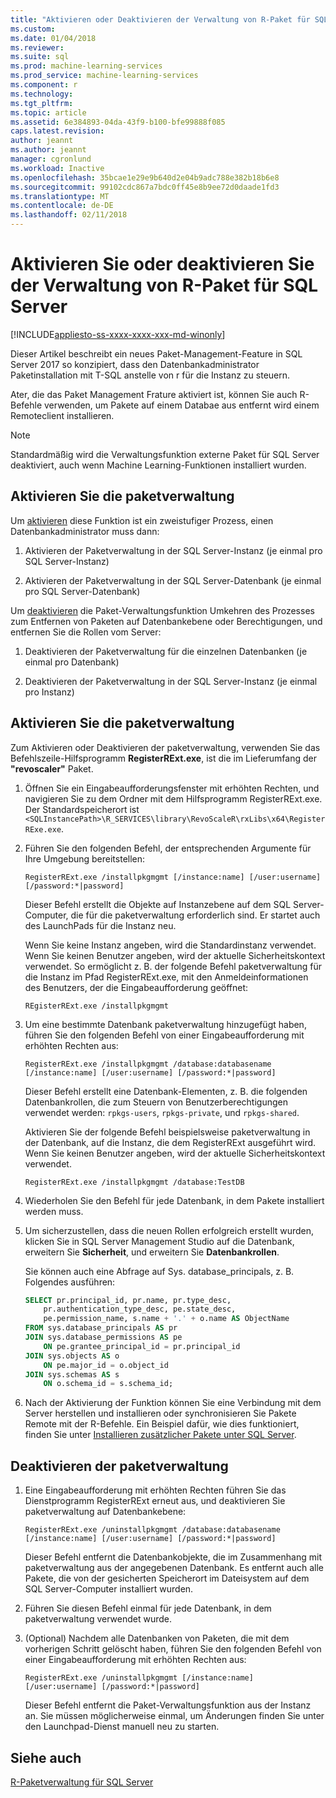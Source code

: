 ```yaml
---
title: "Aktivieren oder Deaktivieren der Verwaltung von R-Paket für SQL Server | Microsoft Docs"
ms.custom: 
ms.date: 01/04/2018
ms.reviewer: 
ms.suite: sql
ms.prod: machine-learning-services
ms.prod_service: machine-learning-services
ms.component: r
ms.technology: 
ms.tgt_pltfrm: 
ms.topic: article
ms.assetid: 6e384893-04da-43f9-b100-bfe99888f085
caps.latest.revision: 
author: jeannt
ms.author: jeannt
manager: cgronlund
ms.workload: Inactive
ms.openlocfilehash: 35bcae1e29e9b640d2e04b9adc788e382b18b6e8
ms.sourcegitcommit: 99102cdc867a7bdc0ff45e8b9ee72d0daade1fd3
ms.translationtype: MT
ms.contentlocale: de-DE
ms.lasthandoff: 02/11/2018
---
```

# <a name="enable-or-disable-r-package-management-for-sql-server"></a>Aktivieren Sie oder deaktivieren Sie der Verwaltung von R-Paket für SQL Server
[!INCLUDE[appliesto-ss-xxxx-xxxx-xxx-md-winonly](../../includes/appliesto-ss-xxxx-xxxx-xxx-md-winonly.md)]

Dieser Artikel beschreibt ein neues Paket-Management-Feature in SQL Server 2017 so konzipiert, dass den Datenbankadministrator Paketinstallation mit T-SQL anstelle von r für die Instanz zu steuern.

Ater, die das Paket Management Frature aktiviert ist, können Sie auch R-Befehle verwenden, um Pakete auf einem Databae aus entfernt wird einem Remoteclient installieren.

> [!NOTE]
> Standardmäßig wird die Verwaltungsfunktion externe Paket für SQL Server deaktiviert, auch wenn Machine Learning-Funktionen installiert wurden. 

## <a name="enable-package-management"></a>Aktivieren Sie die paketverwaltung

Um [aktivieren](#bkmk_enable) diese Funktion ist ein zweistufiger Prozess, einen Datenbankadministrator muss dann:

1.  Aktivieren der Paketverwaltung in der SQL Server-Instanz (je einmal pro SQL Server-Instanz)

2.  Aktivieren der Paketverwaltung in der SQL Server-Datenbank (je einmal pro SQL Server-Datenbank)

Um [deaktivieren](#bkmk_disable) die Paket-Verwaltungsfunktion Umkehren des Prozesses zum Entfernen von Paketen auf Datenbankebene oder Berechtigungen, und entfernen Sie die Rollen vom Server:

1.  Deaktivieren der Paketverwaltung für die einzelnen Datenbanken (je einmal pro Datenbank)

2.  Deaktivieren der Paketverwaltung in der SQL Server-Instanz (je einmal pro Instanz)

## <a name="bkmk_enable"></a>Aktivieren Sie die paketverwaltung

Zum Aktivieren oder Deaktivieren der paketverwaltung, verwenden Sie das Befehlszeile-Hilfsprogramm **RegisterRExt.exe**, ist die im Lieferumfang der **"revoscaler"** Paket.

1. Öffnen Sie ein Eingabeaufforderungsfenster mit erhöhten Rechten, und navigieren Sie zu dem Ordner mit dem Hilfsprogramm RegisterRExt.exe. Der Standardspeicherort ist `<SQLInstancePath>\R_SERVICES\library\RevoScaleR\rxLibs\x64\RegisterRExe.exe`.

2. Führen Sie den folgenden Befehl, der entsprechenden Argumente für Ihre Umgebung bereitstellen:

    `RegisterRExt.exe /installpkgmgmt [/instance:name] [/user:username] [/password:*|password]`

    Dieser Befehl erstellt die Objekte auf Instanzebene auf dem SQL Server-Computer, die für die paketverwaltung erforderlich sind. Er startet auch des LaunchPads für die Instanz neu.

    Wenn Sie keine Instanz angeben, wird die Standardinstanz verwendet. Wenn Sie keinen Benutzer angeben, wird der aktuelle Sicherheitskontext verwendet. So ermöglicht z. B. der folgende Befehl paketverwaltung für die Instanz im Pfad RegisterRExt.exe, mit den Anmeldeinformationen des Benutzers, der die Eingabeaufforderung geöffnet:

    `REgisterRExt.exe /installpkgmgmt`

2.  Um eine bestimmte Datenbank paketverwaltung hinzugefügt haben, führen Sie den folgenden Befehl von einer Eingabeaufforderung mit erhöhten Rechten aus:

    `RegisterRExt.exe /installpkgmgmt /database:databasename [/instance:name] [/user:username] [/password:*|password]`
   
    Dieser Befehl erstellt eine Datenbank-Elementen, z. B. die folgenden Datenbankrollen, die zum Steuern von Benutzerberechtigungen verwendet werden: `rpkgs-users`, `rpkgs-private`, und `rpkgs-shared`.

    Aktivieren Sie der folgende Befehl beispielsweise paketverwaltung in der Datenbank, auf die Instanz, die dem RegisterRExt ausgeführt wird. Wenn Sie keinen Benutzer angeben, wird der aktuelle Sicherheitskontext verwendet. 

    `RegisterRExt.exe /installpkgmgmt /database:TestDB`

3. Wiederholen Sie den Befehl für jede Datenbank, in dem Pakete installiert werden muss.

4.  Um sicherzustellen, dass die neuen Rollen erfolgreich erstellt wurden, klicken Sie in SQL Server Management Studio auf die Datenbank, erweitern Sie **Sicherheit**, und erweitern Sie **Datenbankrollen**.

    Sie können auch eine Abfrage auf Sys. database_principals, z. B. Folgendes ausführen:

    ```SQL
    SELECT pr.principal_id, pr.name, pr.type_desc,   
        pr.authentication_type_desc, pe.state_desc,   
        pe.permission_name, s.name + '.' + o.name AS ObjectName  
    FROM sys.database_principals AS pr  
    JOIN sys.database_permissions AS pe  
        ON pe.grantee_principal_id = pr.principal_id  
    JOIN sys.objects AS o  
        ON pe.major_id = o.object_id  
    JOIN sys.schemas AS s  
        ON o.schema_id = s.schema_id;
    ```

4.  Nach der Aktivierung der Funktion können Sie eine Verbindung mit dem Server herstellen und installieren oder synchronisieren Sie Pakete Remote mit der R-Befehle. Ein Beispiel dafür, wie dies funktioniert, finden Sie unter [Installieren zusätzlicher Pakete unter SQL Server](install-additional-r-packages-on-sql-server.md).

## <a name="bkmk_disable"></a>Deaktivieren der paketverwaltung

1.  Eine Eingabeaufforderung mit erhöhten Rechten führen Sie das Dienstprogramm RegisterRExt erneut aus, und deaktivieren Sie paketverwaltung auf Datenbankebene:

    `RegisterRExt.exe /uninstallpkgmgmt /database:databasename [/instance:name] [/user:username] [/password:*|password]`

    Dieser Befehl entfernt die Datenbankobjekte, die im Zusammenhang mit paketverwaltung aus der angegebenen Datenbank. Es entfernt auch alle Pakete, die von der gesicherten Speicherort im Dateisystem auf dem SQL Server-Computer installiert wurden.

2. Führen Sie diesen Befehl einmal für jede Datenbank, in dem paketverwaltung verwendet wurde. 

3.  (Optional) Nachdem alle Datenbanken von Paketen, die mit dem vorherigen Schritt gelöscht haben, führen Sie den folgenden Befehl von einer Eingabeaufforderung mit erhöhten Rechten aus:

    `RegisterRExt.exe /uninstallpkgmgmt [/instance:name] [/user:username] [/password:*|password]`

    Dieser Befehl entfernt die Paket-Verwaltungsfunktion aus der Instanz an. Sie müssen möglicherweise einmal, um Änderungen finden Sie unter den Launchpad-Dienst manuell neu zu starten.

## <a name="see-also"></a>Siehe auch

[R-Paketverwaltung für SQL Server](r-package-management-for-sql-server-r-services.md)

